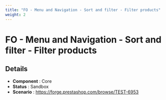 ```yaml
---
title: "FO - Menu and Navigation - Sort and filter - Filter products"
weight: 2
---
```


# FO - Menu and Navigation - Sort and filter - Filter products
## Details
* **Component** : Core
* **Status** : Sandbox
* **Scenario** : https://forge.prestashop.com/browse/TEST-6953

